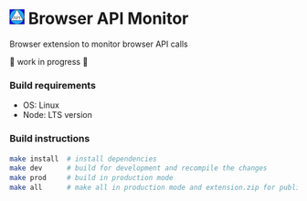 # <img src="./public/img/icon.svg" width="26"/> Browser API Monitor

Browser extension to monitor browser API calls

🚧 work in progress 🚧

### Build requirements

- OS: Linux
- Node: LTS version

### Build instructions

```bash
make install  # install dependencies
make dev      # build for development and recompile the changes
make prod     # build in production mode
make all      # make all in production mode and extension.zip for publishing
```
